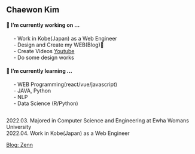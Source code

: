 ## Chaewon Kim 


#### 🔭 I’m currently working on ...  
&nbsp;&nbsp;&nbsp;&nbsp; - Work in Kobe(Japan) as a Web Engineer   
&nbsp;&nbsp;&nbsp;&nbsp; - Design and Create my WEB(Blog)🍒  
&nbsp;&nbsp;&nbsp;&nbsp; - Create Videos [Youtube](https://www.youtube.com/channel/UC2kUVD1FHfNLtZRXI4Xm9Nw/featured)   
&nbsp;&nbsp;&nbsp;&nbsp; - Do some design works   

#### 🌱 I’m currently learning ...   
&nbsp;&nbsp;&nbsp;&nbsp; - WEB Programming(react/vue/javascript)  
&nbsp;&nbsp;&nbsp;&nbsp; - JAVA, Python  
&nbsp;&nbsp;&nbsp;&nbsp; - NLP  
&nbsp;&nbsp;&nbsp;&nbsp; - Data Science (R/Python)

##
2022.03. Majored in Computer Science and Engineering at Ewha Womans University   
2022.04. Work in Kobe(Japan) as a Web Engineer   
   
[Blog: Zenn](https://zenn.dev/chae_rryontop)


<!--
**cwkim0314/cwkim0314** is a ✨ _special_ ✨ repository because its `README.md` (this file) appears on your GitHub profile.

Here are some ideas to get you started:

- 🔭 I’m currently working on ...
- 🌱 I’m currently learning ...
- 👯 I’m looking to collaborate on ...
- 🤔 I’m looking for help with ...
- 💬 Ask me about ...
- 📫 How to reach me: ...
- 😄 Pronouns: ...
- ⚡ Fun fact: ...
-->
